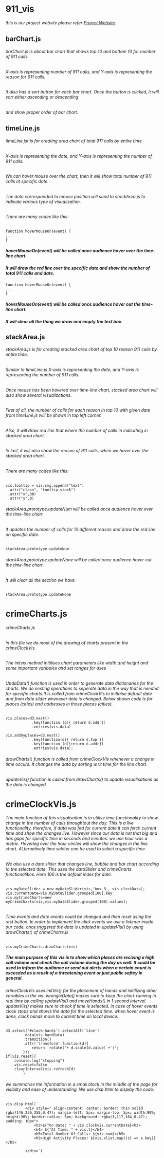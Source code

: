 # 911_vis

###### this is our project website please refer [Project Website](https://docs.google.com/document/d/1zIKXMTH1NQoCNYAJ_7DbDc6q55UoAPUG-M6HuZEYsNE/edit).

## barChart.js
###### barChart.js is about bar chart that shows top 10 and bottom 10 for number of 911 calls. 
###### X-axis is representing number of 911 calls, and Y-axis is representing the reason for 911 calls.
###### It also has a sort button for each bar chart. Once the button is clicked, it will sort either ascending or descending
###### and show proper order of bar chart.

## timeLine.js
###### timeLine.jst is for creating area chart of total 911 calls by entire time. 
###### X-axis is representing the date, and Y-axis is representing the number of 911 calls.
###### We can hover mouse over the chart, then it will show total number of 911 calls at specific date. 
###### The date corresponded to mouse position will send to stackArea.js to indicate various type of visualization.

###### There are many codes like this:
```
function hoverMouseOn(event) {
...
}
```
##### hoverMouseOn(event) will be called once audience hover over the time-line chart.
##### It will draw the red line over the specific date and show the number of total 911 calls and date. 

```
function hoverMouseOn(event) {
...
}
```
##### hoverMouseOn(event) will be called once audience hover out the time-line chart.
##### It will clear all the thing we draw and empty the text box.

## stackArea.js
###### stackArea.js is for creating stacked area chart of top 10 reason 911 calls by entire time.
###### Similar to timeLine.js X-axis is representing the date, and Y-axis is representing the number of 911 calls.
###### Once mouse has been hovered over time-line chart, stacked area chart will also show several visualizations.
###### First of all, the number of calls for each reason in top 10 with given date from timeLine.js will be shown in top left corner.
###### Also, it will draw red line that where the number of calls in indicating in stacked area chart.
###### In last, it will also show the reason of 911 calls, when we hover over the stacked area chart. 

###### There are many codes like this:
```
vis.tooltip = vis.svg.append("text")
 .attr("class", "tooltip_stack")
 .attr("x",30)
 .attr("y",0)
```
###### stackArea.prototype.updateNum will be called once audience hover over the time-line chart
###### It updates the number of calls for 10 different reason and draw the red line on specific date. 
```
stackArea.prototype.updateNum
```
###### stackArea.prototype.updateNone will be called once audience hover out the time-line chart.
###### It will clear all the section we have. 
```
stackArea.prototype.updateNone
```

# crimeCharts.js
###### crimeCharts.js
###### In this file we do most of the drawing of charts present in the crimeClockVis.
###### The initvis method initilises chart parameters like width and height and some important varibales and set ranges for axes
###### UpdaData() function is used in order to generate data dictionaries for the charts. We do nesting operations to seperate data in the way that is needed for specific charts.It is called from crimeClockVis to initlaise default date and from date slider whenever date is changed. Below shown code is for places (cities) and addresses in those places (cities).
```
vis.places=d3.nest()
            .key(function (d){ return d.addr})
            .entries(vis.data)
            
vis.addbyplaces=d3.nest()
            .key(function(d){ return d.twp })
            .key(function (d){return d.addr})
            .entries(vis.data);
```
###### drawCharts() function is called from crimeClockVis whenever a change in time occurs. It changes the data by sorting w.r.t time for the line chart.
###### updateVis() function is called from drawCharts() to update visualisations as the data is changed

# crimeClockVis.js

###### The main function of this visualisation is to utilise time functionality to show change in the number of calls throughtout the day. This is a live functionality, therefore, if data was fed for current date it can fetch current time and show the changes live. However since our data is not that big and has gaps for specific time in seconds and minutes. we use hour was a metric. Hovering over the hour circles will show the changes in the line chart. ALternatively time selcter can be used to select a specific time. 

###### We also use a date slider that changes line, bubble and bar chart according to the selected date. This uses the dataSlider and crimeCharts functionalities. Here 100 is the default index for date. 
``` 
vis.myDateSlider = new myDateSlider(vis,'box-3', vis.clockData);
vis.currentDate=vis.myDateSlider.grouped[100].key
vis.myCrimeCharts=new myCrimeCharts(vis,vis.myDateSlider.grouped[100].values);
        
```

###### Time events and date events could be changed and then reset using the rest button. In order to implement the click events we use a listener inside our code. once triggered the data is updated in updateVis() by using drawCharts() of crimeCharts.js

```
vis.myCrimeCharts.drawCharts(vis)
```
##### The main purpose of this vis is to show which places are reciving a high call volume and check the call volume during the day as well. It could be used to inform the audiance or send out alerts when a certain count is exceeded as a reuslt of a threatening event or just public saftey in general.

###### crimeClockVis uses initVis() for the placement of hands and initilizing other variables in the vis. wrangleData() makes sure to keep the clock running in real time by calling updateVis() and moveHands() in 1 second interval. updateVis() makes sure to check if time is selected. In case of hover events clock stops and shows the data for the selected time. when hover event is done, clock hands move to current time on local device.
```
d3.select('#clock-hands').selectAll('line')
        .data(vis.handData)
        .transition()
        .attr('transform',function(d){
            return 'rotate('+ d.scale(d.value) +')';
        });
if(vis.reset){
    console.log("stopping")
    vis.reset=false
    clearInterval(vis.refreshId)
        }

```

###### we summarise the information in a small block in the middle of the page for visibilty and ease of understanding. We use disp.html to display the code.
```
vis.disp.html(`
         <div style=" align-content: center; border: thin solid rgba(146,236,255,0.47); margin-left: 5px; margin-top: 5px; width:90%; height:90%; border-radius: 5px; background: rgba(3,117,164,0.47); padding: 10px">
             <h3>${"On Date: " + vis.clockvis.currentDate}<h3>
             <h4> ${"At Time: " + vis.t}</h4>   
             <h5>Total Number Of Calls: ${vis.sum}</h5>
             <h5>High Activity Places: ${vis.xlist.map((s) => s.key)}</h5>   
         
         </div>`)
``` 







